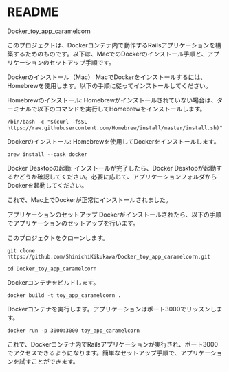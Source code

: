 # README
Docker_toy_app_caramelcorn

このプロジェクトは、Dockerコンテナ内で動作するRailsアプリケーションを構築するためのものです。以下は、MacでのDockerのインストール手順と、アプリケーションのセットアップ手順です。

Dockerのインストール（Mac）
MacでDockerをインストールするには、Homebrewを使用します。以下の手順に従ってインストールしてください。

Homebrewのインストール: Homebrewがインストールされていない場合は、ターミナルで以下のコマンドを実行してHomebrewをインストールします。

```
/bin/bash -c "$(curl -fsSL https://raw.githubusercontent.com/Homebrew/install/master/install.sh)"
```
Dockerのインストール: Homebrewを使用してDockerをインストールします。

```
brew install --cask docker
```

Docker Desktopの起動: インストールが完了したら、Docker Desktopが起動するかどうか確認してください。必要に応じて、アプリケーションフォルダからDockerを起動してください。

これで、Mac上でDockerが正常にインストールされました。

アプリケーションのセットアップ
Dockerがインストールされたら、以下の手順でアプリケーションのセットアップを行います。

このプロジェクトをクローンします。
```
git clone https://github.com/ShinichiKikukawa/Docker_toy_app_caramelcorn.git
```

```
cd Docker_toy_app_caramelcorn
```

Dockerコンテナをビルドします。
```
docker build -t toy_app_caramelcorn .
```

Dockerコンテナを実行します。アプリケーションはポート3000でリッスンします。
```
docker run -p 3000:3000 toy_app_caramelcorn
```

これで、Dockerコンテナ内でRailsアプリケーションが実行され、ポート3000でアクセスできるようになります。簡単なセットアップ手順で、アプリケーションを試すことができます。
